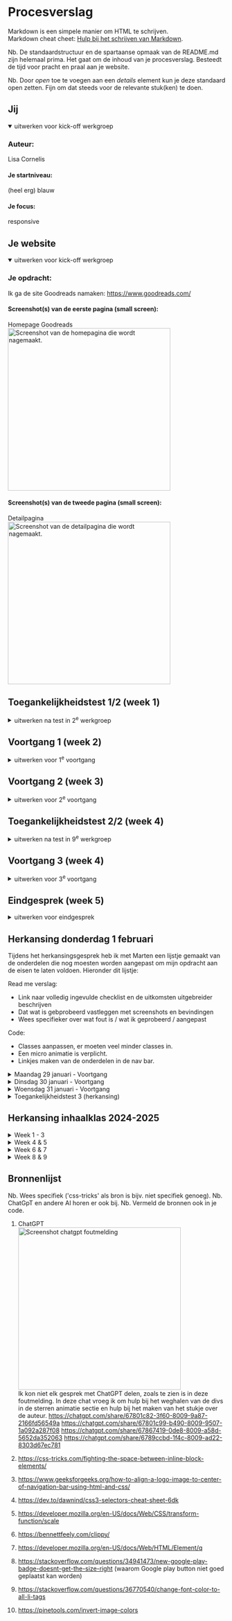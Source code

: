 # Procesverslag

Markdown is een simpele manier om HTML te schrijven.  
Markdown cheat cheet: [Hulp bij het schrijven van Markdown](https://github.com/adam-p/markdown-here/wiki/Markdown-Cheatsheet).

Nb. De standaardstructuur en de spartaanse opmaak van de README.md zijn helemaal prima. Het gaat om de inhoud van je procesverslag. Besteedt de tijd voor pracht en praal aan je website.

Nb. Door _open_ toe te voegen aan een _details_ element kun je deze standaard open zetten. Fijn om dat steeds voor de relevante stuk(ken) te doen.

## Jij

<details open>
  <summary>uitwerken voor kick-off werkgroep</summary>

### Auteur:

Lisa Cornelis

#### Je startniveau:

(heel erg) blauw

#### Je focus:

responsive

</details>

## Je website

<details open>
  <summary>uitwerken voor kick-off werkgroep</summary>

### Je opdracht:

Ik ga de site Goodreads namaken:
https://www.goodreads.com/

#### Screenshot(s) van de eerste pagina (small screen):

Homepage Goodreads
<br/>
<img src="readme-images/Screenshot mobiel homepagina.png" width="375px" alt="Screenshot van de homepagina die wordt nagemaakt.">

#### Screenshot(s) van de tweede pagina (small screen):

Detailpagina  
 <img src="readme-images/Screenshot detailpagina.png" width="375px" alt="Screenshot van de detailpagina die wordt nagemaakt.">

</details>

## Toegankelijkheidstest 1/2 (week 1)

<details>
  <summary>uitwerken na test in 2<sup>e</sup> werkgroep</summary>

### Bevindingen

Lijst met je bevindingen die in de test naar voren kwamen:

- De site had erg veel errors.
- De site liet te veel klikbare onderdelen zien en deze onderdelen zijn veel te klein om toegankelijk te zijn voor mensen die niet precies kunnen klikken. Ook staan ze te dicht op elkaar en dit maakt het scrollen lastig.
- De homepagina van Goodreads bevat geen h1. Ook staan de heading elementen niet in een logische volgorde en mist er overal alt tekst.De homepagina van Goodreads bevat geen h1. Ook staan de heading elementen niet in een logische volgorde en mist er overal alt tekst.
- De images hebben geen alt tekst, ook niet wanneer hier tekst in staat.
- (De website gebruikt geen decoratieve afbeeldingen, waardoor hier geen null alt attribute nodig is. Hetzelfde geld voor charts, graphs and maps.)

 <img src="readme-images/Screenshot desktop homepagina 1.png" width="375px" alt="Screenshot van de desktop homepagina zoals die nu is, met te veel links die erg dicht op elkaar staan.">

De volledige test in pdf kunt u vinden in het zip bestand onder "WCAG checklist.pdf".

- De color contrast check kon ik niet uitvoeren omdat deze site niet meer beschikbaar was.
  <img src="readme-images/Screenshot color contrast check" width="375px" alt="De color contrast checker in de WCAG checklist was niet meer beschikbaar.">

</details>

## Voortgang 1 (week 2)

<details>
  <summary>uitwerken voor 1<sup>e</sup> voortgang</summary>

### Stand van zaken

Omdat ik coderen en html taal heel erg moeilijk vind, ben mij in de lessen erg veel aan het focussen op de oefen opdrachtjes. Deze gaan best wel goed en vind ik leuk om te doen. Ik merk dat veel van de kennis van vorig jaar is weggezakt en dat deze opdrachten daar ook mee helpen. Alleen vind ik het soms moeilijk om deze kennis te vertalen naar mijn eigen opdracht.

</details>

## Voortgang 2 (week 3)

<details>
  <summary>uitwerken voor 2<sup>e</sup> voortgang</summary>

### Stand van zaken

Ik merk dat veel van de kennis van vorig jaar is weggezakt en dat deze opdrachten daar ook mee helpen. Alleen vind ik het soms moeilijk om deze kennis te vertalen naar mijn eigen opdracht.

### Agenda voor meeting

samen met je groepje opstellen

| student 1      | student 2          | student 3    | student 4        |
| -------------- | ------------------ | ------------ | ---------------- |
| dit bespreken  | en dit             | en ik dit    | en dan ik dat    |
| en dat ook nog | dit als er tijd is | nog een punt | dit wil ik zeker |
| ...            | ...                | ...          | ...              |

In de lessen hebben wij geen meetings gehouden met mede studenten, maar ik heb wel af en toe met een van de studentassistenten of de docent gezeten. Hier heb ik besproken waar ik tegen aanliep en de docent heeft mij geholpen met het maken van een planning/overzicht van de website, zodat ik beter voor mij kon zien wat ik moest doen en hoe dat opgedeeld moest worden. Daarnaast heb ik voor mijzelf dit overzicht verder uitgebreid en visueel gemaakt als ondersteuning.

</details>

## Toegankelijkheidstest 2/2 (week 4)

<details>
  <summary>uitwerken na test in 9<sup>e</sup> werkgroep</summary>

### Bevindingen

Lijst met je bevindingen die in de test naar voren kwamen (geef ook aan wat er verbeterd is):

- De site had erg veel errors, dat is nu niet het geval meer.
- De site was niet te gebruiken met een screenreader.
- De site was semantisch niet correct.

</details>

## Voortgang 3 (week 4)

<details>
  <summary>uitwerken voor 3<sup>e</sup> voortgang</summary>

### Stand van zaken

Voor deze les heb ik voornamelijk veel gewerkt aan mijn homescherm en de carousel. Dit was een moeilijker onderdeel, maar ik was vastberaden om het te laten werken. Uiteindelijk is dit wel gelukt met de hulp van medestudenten die met dit zelfde probleem zaten.

Voor het afmaken van mijn opdracht voor de herkansing heb ik eerst al mijn content en de html in de pagina gedaan. Daarna heb ik alles aangepast en gestijld. Dit werkte beter voor mij, omdat ik zo beter overzicht had over de onderdelen die nog niet klaar waren.

</details>

## Eindgesprek (week 5)

<details>
  <summary>uitwerken voor eindgesprek</summary>

### Je uitkomst - karakteristiek screenshots:

<img src="readme-images/Screenshot mobiel homepagina.pdf" width="375px" alt="Screenshot van de homepagina die wordt nagemaakt.">
 <img src="readme-images/Screenshot detailpagina.png" width="375px" alt="Screenshot van de detailpagina die wordt nagemaakt.">

### Dit ging goed/Heb ik geleerd:

Aangezien dit een vak is dat ik sinds het eerste jaar erg moeilijk heb gevonden, was deze opdracht niet alleen moeilijk oom te maken maar ook om mij er toe te zetten. Ik heb geprobeerd veel vragen te stellen en te oefenen met de extra opdrachten zodat ik mij zelfverzekerder voelde in de stof/taal. Alhoewel dit nog steeds niet het geval is ben ik wel tevreden met het eindresultaat. Ik heb erg veel dingen moeten uitzoeken omdat ik dit niet snapte en dit heeft mij veel extra tijd gekost, maar ik ben blij dat ik daar wel de tijd voor heb genomen.

Ik ben blij met dat het mij is gelukt de detailpagina zo goed op het origineel te laten lijken. Ook ben ik erg blij met dat het mij is gelukt om de carousel werkende te krijgen en correct te maken.

### Dit was lastig/Is niet gelukt:

Het was mij niet gelukt om voor de eerste deadline mijn opdracht af te krijgen ivm de deadlines van de andere vakken en een overwhelmed gevoel, omdat ik mij erg onzeker voelde in mijn html en css kennis. Ik ben wel naar het gesprek gegaan om dit eerlijk te bespreken en feedback te ontvangen op mijn opdracht. Hier heb ik veel aan gehad.

---

</details>

## Herkansing donderdag 1 februari

Tijdens het herkansingsgesprek heb ik met Marten een lijstje gemaakt van de onderdelen die nog moesten worden aangepast om mijn opdracht aan de eisen te laten voldoen. Hieronder dit lijstje:

Read me verslag:

- Link naar volledig ingevulde checklist en de uitkomsten uitgebreider beschrijven
- Dat wat is gebprobeerd vastleggen met screenshots en bevindingen
- Wees specifieker over wat fout is / wat ik geprobeerd / aangepast

Code:

- Classes aanpassen, er moeten veel minder classes in.
- Een micro animatie is verplicht.
- Linkjes maken van de onderdelen in de nav bar.

<details>
  <summary>Maandag 29 januari - Voortgang</summary>

### Stand van zaken

Vandaag heb ik met onze studentassistent Demi van der Maarl afgesproken om met haar uitleg en begeleiding mijn website verder af te maken.

---

Wij zijn begonnen met te werken aan de nav bar. Deze bestond uit 1 achtergrondkleur, 3 afbeeldingen (het zoekicoon, het logo en de profielafbeelding) en 4 list items (dat geen linkjes waren).
<img src="readme-images/Nav bar eerste versie HTML.png" width="375px" alt="Zo zag de code voor de nav bar er eerst uit.">
<img src="readme-images/Nav bar eerste versie CSS.png" width="375px" alt="Zo zag de CSS voor de nav bar er eerst uit.">
Alle onderdelen waren nog geen linkjes en werden onhandig gepositioneerd.
Eerst heb ik de navbar verdeeld in 2 delen: de afbeeldingen (nav) en de tekstjes (nav ul). Met flex heb ik de afbeeldingen opnieuw geprobeerd te positioneren (zie bron 5). Naast de oefeningen in de les heb ik niet eerder met flex gewerkt, dus dit had een paar keer proberen nodig voordat ik de juiste attribute vond.
<img src="readme-images/Screenshot nav bar herpositioneren.png" width="375px" alt="Zo zag de nav bar er uit toen ik de originele positionering weghaalde.">
Uiteindelijk heb ik de attributes gebruikt zoals hieronder staan en als laatst heb ik van alle onderdelen een klikbare link gemaakt, die in dit geval terug gaat naar de homepagina.
<img src="readme-images/Navbar final versie HTML.png" width="375px" alt="Dit is de code van de nav bar nu.">
<img src="readme-images/Nav bar eerste versie CSS.png" width="375px" alt="Dit is de CSS van de nav bar nu.">
Ondanks dat ik nog niet eerder met flex had gewerkt, vond ik dit een hele fijne manier van werken. Vooral omdat ik het visueler kon maken door naar de flex voorbeelden in de inspector balk te kijken.

---

Daarna ging ik verder onder Nominees. De klop onder deze afbeelding was eerst een button, wat het moeilijk maakte om te stijlen. Daarom heb ik er een a van gemaakt en deze gestijld als volgt:
<img src="readme-images/The nominees final versie HTML.png" width="375px" alt="Dit is de code van de The nominees section nu.">
<img src="readme-images/The nominees final versie CSS.png" width="375px" alt="Dit is de CSS van de The nominees section nu.">
Tijdens het stijlen van de sectie The nominees ging het eerst niet zo goed. Zoals je hieronder ziet.
<img src="readme-images/Screenshot the nominees fout.png" width="375px" alt="Foutje tijdens het stijlen van The nominees.">
Het was moeilijk uit te zoeken waar dit aan lag, maar uiteindelijk kwam ik er achter dat dit was vanwege een verkeerde section aanduiding in CSS.

---

Vervolgens heb ik met Demi gekeken naar de carousel en hebben wij hier bijna alle classes uit kunnen halen.
Zo zag de code voor de carousel er eerst uit:
<img src="readme-images/Book carousel HTML eerste versie.png" width="375px" alt="Code van de carousel hoe het er eerst uit zag">
<img src="readme-images/Book carousel CSS eerste versie.png" width="375px" alt="CSS van de carousel hoe het er eerst uit zag">
Zo heb ik eerst de classes weggehaald en van de individuele bookcovers list items gemaakt. Daarna heb ik ze als list items gestijld ipv als classes. Vervolgens heb ik de id's er af gehaald.
Demi heeft mij geleerd dat als je eerst de class ophaald en daarna > gebruikt in CSS, dat je de eerste in je code ophaald. Dat was erg handig om te leren en heb ik op andere plekken ook toegepast.

---

Als laatst heb ik ook linkjes toegevoegd aan de onderste 2 lijsten aan genres. Eerst werd de stijling van de button ook aan de genres gevoegd, zoals hieronder:
<img src="readme-images/Genres stijling foutje.png" width="375px" alt="Foutje tijdens het stijlen van de genre lijsten.">
Uiteindelijk is het mij gelukt om dit te fixen door er aparte sections van te maken.
Hieronder staat de uiteindelijke code:
<img src="readme-images/Genres HTML.png" width="375px" alt="Code van de genre lijsten">
<img src="readme-images/Genres CSS.png" width="375px" alt="Code van de genre lijsten">

</details>
<details>
  <summary>Dinsdag 30 januari - Voortgang</summary>

### Stand van zaken

Vandaag heb ik met Demi 2 micro animaties toegevoegd, waarvan 1 met Javascript.
De eerste hebben wij een transitie aan de buttons toegevoegd, zodat deze feedback geven wanneer je er op klikt (zie bron 7). Dat hebben wij zo gedaan:
<img src="readme-images/Button transition CSS.png" width="375px" alt="CSS van de button transitie">
Ik had nog niet eerder gewerkt met transitions en hovers, maar na de uitleg van Demi begreep ik de stappen die wij moesten doorlopen. Ik vond dit redelijk simpel en goed te begrijpen en heb een beetje gespeeld van hoe het resultaat er uit moest zien.
Daarna hebben wij met Javascript een micro animatie toegevoegd aan de boek detail pagina, zodat de gebruiker een sterren rating kan toevoegen aan het boek dat die gelezen heeft. Ik had nog niet eerder gewerkt met Javascript, dus dit ging voor mij een stuk langzamer.
Wij zijn begonnen met het maken van de sterren, hiervoor hebben wij de sterren toegevoegd op de plek waar eerst een afbeelding stond en hebben wij deze gestijld in CSS door middel van een clip path die ik had opgezocht (zie bron 8). Deze heb ik ook gepositioneerd dmv flexen:
<img src="readme-images/Sterren positioneren.png" width="375px" alt="Sterren positioneren door middel van flexen.">
Vervolgens hebben wij een Javascript bestand aangemaakt en zo gecheckt:
<img src="readme-images/Javascript testje.png" width="375px" alt="Javascript testje.">
<img src="readme-images/Javascript koppelen.png" width="375px" alt="Javascript koppelen.">
Daarna hebben wij in JS de sterren opgeroepen en vervolgens de enkele ster geroepen. Daarna hebben wij door middel van de voorwaarde "on click" de ingekleurde ster opgeroepen en hier een transitie aan gegeven, zodat dit een mooie overgang krijgt.
<img src="readme-images/Javascript code.png" width="375px" alt="Javascript final code.">
Ik heb (voornamelijk voor mijzelf) veel aantekeningen bij de Java code geschreven, zodat ik zelf zeker wist dat ik alle stappen volledig begreep en er dus goed van heb geleerd, aangezien ik javascript erg moeilijk vind. Hierdoor snap ik nu goed wat er precies staat.
Ik heb tijdens deze opdracht geleerd dat ik het erg prettig vind om doorgaand tijdens het werken veel aantekeningen te maken, zodat ik het makkelijk terug kan lezen en kan zien wat ik heb gedaan en waarom. Dit kost meer tijd, maar zorgt ervoor dat ik het op elk later moment nog steeds begrijp. Ik ben van plan dit voor komende opdrachten te blijven doen.

</details>
<details>
  <summary>Woensdag 31 januari - Voortgang</summary>

### Stand van zaken

Vandaag heb ik de WCAG checklist verder ingevuld en van alle onderdelen die ik voor de Read Me heb verzameld, een lopend verhaal gemaakt. Ook heb ik de code van de carousel aangepast op de Boek detail pagina, wat simpel te doen was omdat dit de zelfde stappen waren als die ik eerder had gedaan op de homepagina. Ik vond het wel fijn om die stappen even opnieuw te doen omdat dit mij hielp met het begrijpen en onthouden van wat ik had gedaan.
Ook heb ik de code gecheckt in de validator op errors en ben ik met een screenreader door de linkjes heen gegaan. Ook heb ik de alttekst van de boekcovers aangepast zodat dit prettiger en sneller te begrijpen is.

</details>

<details>
  <summary>Toegankelijkheidstest 3 (herkansing)</summary>

### Bevindingen

Lijst met je bevindingen die in de test naar voren kwamen (geef ook aan wat er verbeterd is):

- De site had erg veel errors. > Dit heb ik opgelost en gecheckt met een validator.
- De site liet te veel klikbare onderdelen zien en deze onderdelen zijn veel te klein om toegankelijk te zijn voor mensen die niet precies kunnen klikken. Ook staan ze te dicht op elkaar en dit maakt het scrollen lastig. > Dit heb ik opgelost door het homescherm te herontwerpen en alle belangrijke onderdelen klikbaar te maken en het overige weg te laten.
- De homepagina van Goodreads bevat geen h1. Ook staan de heading elementen niet in een logische volgorde en mist er overal alt tekst.De homepagina van Goodreads bevat geen h1. Ook staan de heading elementen niet in een logische volgorde en mist er overal alt tekst. > Ik heb een h1 toegevoegd en de heading elementen in een logische volgorde opgebouwd.
- De images hebben geen alt tekst, ook niet wanneer hier tekst in staat. > Ik heb alle afbeeldingen een alttekst gegeven die makkelijk en snel te begrijpen is. Ik heb gecheckt met een screenreader of de site nu wel (makkelijker) te gebruiken was met een screenreader.
</details>

## Herkansing inhaalklas 2024-2025

<details>
  <summary>Week 1 - 3</summary>

### Stand van zaken

Wegens het gebrek aan een beoordelingsformulier, een beoordeling of feedback op mijn herkansing van vorig jaar heeft Danny naar mijn opdracht gekeken zodat het voor mij duidelijk is wat ik exact moet aanpassen. Nogmaals bedankt hiervoor Danny!

Hieronder de berichten die ik heb ontvangen:

Wat mij betreft zit hem in 2 'grote dingen'; je professionele vormgeving van de site en je focus als in responsive en of surface plane. Er zitten nog een aantal dingetjes vormgeving wise die wel op de originele site zitten maar niet op jouw site. Linkjes andere kleuren, witruimte hier en daar klopt niet. Oftewel de vormgeving moet gestroomlijnder en nog meer lijken op de originele site. En verder mis ik nog wat content ik zie bijv. de footer niet.
Verder geef je aan dat je voor responsive bent gegaan als focus. Dat zie ik niet. Als ik jouw site ga schalen gebeurt er weinig. Maar dat staat denk ik voor een breder iets, Goodreads is van zichzelf niet super responsive. De mobiele website ziet er echt een stuk anders uit. Wat ik zou aanraden is dat je wisselt en voor surface plane gaat. Dan kan je de site prima mobiel houden en ga je 5 onderwerpen toepassen voor de surface plane. Een startpunt voor dingen om te doen staat in de slides en de opdracht.
Dus zoals het er nu voor staat zijn dat de 2 dingen die op het beoordelingsformulier staan waar je niet aan voldoet en waardoor het nog geen voldoende is.
Verder zie ik allemaal 'kleine' dingetjes die wat makkelijker op te lossen zijn;

- Je readme.md klopt niet helemaal qua dropdowns.
- Ook je bronnen zijn niet specifiek, 'chatgtp' is geen bron; op z'n minst prompt of share van je chat.
- Je mappenstructuur op GitHub klopt niet. Oude bestanden, oude mapjes waar niks instaat. Dat moet je opschonen.
- Paar dingen die ik semantisch qua HTML anders zou doen, kunnen we bij de feedbackgesprekken bespreken.
- Paar dingen die ik qua code-kwaliteit in de CSS anders zou doen. Geen px maar ems, minder classes, meer custom properties, meer grid ipv flexbox. Ook dat kunnen we het beste bij een feedbackmoment bespreken denk ik.

Dus al met al een goede basis waar je mee verder kan, opnieuw beginnen lijkt me niet nodig. Maar wel nog wat zaken om af te maken en aan te vullen (vormgeving + surface plane) en een lijstje met code kwaliteit dingetjes om te fixen. Daar moet je nog wel wat aandacht aan besteden.

### Progressie

Ik ben begonnen met het verbeteren van de Read Me. Ik heb alles nagelezen en de volgorde van de dropdowns gefixt en nieuwe aangemaakt voor de inhaalklas.

### Voortgangsgesprek

Dit gesprek moest ik helaas missen vanwege een belangrijke deadline voor mijn minor. Ter vervanging heb ik met de studentassistent tijdens de les even gezeten.

</details>

<details>
  <summary>Week 4 & 5</summary>

### Stand van zaken

Dinsdag heb ik met Danny gezeten om de feedback inhoudelijk verder te bespreken en heb ik een aantal vragen kunnen stellen. Ik heb hierna besloten te beginnen met het verder afmaken van de website, zoals het maken van een footer, de opmaak van bepaalde onderdelen
Deze weken heb ik mij gestort op het maken van de footer.
Zo ziet de footer op de Goodreads website uit:
<img src="readme-images/Screenshot footer.png" width="375px" alt="Originele Goodreads footer.">
<br/>
En dit is hoe de footer die ik heb nagemaakt er uit ziet:
<br/>
<img src="readme-images/Screenshot footer nagemaakt.png" width="375px" alt="Nagemaakte Goodreads footer.">
<br/>
Het maken van de footer begon stroef, maar toen ik de juiste manier van flexbox gebruikte kwam ik er redelijk snel uit en waren de meest tijdrovende onderdelen de kleine stylingselementen perfectioneren. Iets waar ik wel tegenaan liep was dat de Google play afbeelding niet makkelijk gepositioneerd kon worden vanwege een ingebouwde marge. Ik heb hier veel over opgezocht en ik kwam erachter dat vele anderen dit probleem ook ervaarden.
https://stackoverflow.com/questions/34941473/new-google-play-badge-doesnt-get-the-size-right
Ik ben niet helemaal tevreden met het feit dat de twee afbeeldingen niet direct onder elkaar zitten, maar helaas kon ik daar niets aan doen.

</details>

<details>
  <summary>Week 6 & 7</summary>

### Stand van zaken

Deze week ben ik erg druk bezig geweest met het verder werken aan de styling van de website en alle plaatjes veranderen naar code. Deze onderdelen waren eerst nog plaatjes, maar zijn inmiddels veranderd naar semantisch correcte code.
Hieronder zie je eerste screenshots uit de originele website met daaronder wat ik heb nagemaakt:  
<img src="readme-images/wanttoread.png" width="375px" alt="Screenshot van andere gebruikers die dit ook hebben gelezen">
<img src="readme-images/Screenshot author section.png" width="375px" alt="Screenshot van hoe het stukje 'over de auteur' er origineel uit ziet">

<img src="readme-images/Screenshot other people.png" width="375px" alt="Section over andere gebruikers">
<img src="readme-images/Screenshot author section.png" width="375px" alt="Section 'over de auteur' zoals ik het heb gemaakt">

Dit duurde ontzettend lang en dit vond ik heel erg moeilijk, omdat het meerdere keren echt niet wilde werken. Uiteindelijk heb ik de hulp van een medestudent ingeschakeld, en met na een hele middag heen en weer sparren zijn wij er uiteindelijk samen uitgekomen. Ik merkte wel dat ik richting het einde het heel erg goed onder de knie begon te krijgen en het soms zelfs best leuk vond, wat ik eerder nooit van mijzelf had verwacht. :)

### Voortgangsgesprek

Hierbij de feedback die ik van de studentassistent heb gekregen:

- De styling ziet er goed uit. Voeg alleen nog een beetje ruimte toe op de "book" pagina aan de alinea's over het boek en over de auteur.
- Op deze pagina staan veel van de bovenste onderdelen in dezelfde section. Plaats dit in een paar verschillende sections.
- Hier word ook op een aantal plekken veel gebruik gemaakt van margins. Verander dit in minstens 1 section naar flex, om te laten zien dat ik dat kan.

Verder heb ik gevraagd over de surface plane onderdelen die ik nog moet toevoegen. Hierover zei hij dat de javascript animatie al goed gedaan is, dus die valt af. Verder hebben wij de lijst samen doorgenomen en heeft hij een paar dingen aangeraden voor mij om aan te werken. Ik heb ervoor gekozen om de volgende surface plane onderdelen daarnaast ook toe te voegen:

- Een klik animatie op een button.
- Prefered-reduced-motion toevoegen voor transitions.
- Dark mode toevoegen in de root (hiervoor is geen extra knop op de website nodig, zie de codepen op DLO)
- Een thema toevoegen.

</details>

<details>
  <summary>Week 8 & 9</summary>

### Stand van zaken

Op book pagina stond het eerste deel (deel 1, samenvatting, genres, andere lezers en auteur) allemaal in dezelfde section. Ik kwam er achter dat mijn css niet op dezelfde volgorde stond als de html, dus na dat gedaan te hebben ben ik begonnen door deze grote section te scheiden in verschillende sections. Zo kon ik makkelijker aan de slag met het aanpassen van het vele gebruik van margins naar het gebruik van flex.
Daarnaast heb ik nog veel andere korte aanpassingen gemaakt aan de vormgeving, zodat deze meer op de echte website lijkt en ben ik begonnen met alle kleuren als var() aan te maken zodat het maken van verschillende thema's voor de surface plane makkelijker wordt.

Ondertussen heb ik gewerkt aan een realistischere styling van de footer en andere onderdelen van beide pagina's, dit begon omdat ik merkte dat de styling binnen de footer beinvloed werd door eerdere algemenne h2, h3 en h4 styling. Ook zag de footer er op beide pagina's net anders uit, ondanks dat de footer sectie exact hetzelfde was. Ik heb de sections op beide pagina's allemaal eigen classes gegeven en deze apart gestyled, zodat een aanpassing van een kopje in de ene sectie (of algemeen) geen invloed zou hebben op de styling in een ander kopje.
Vervolgens heb ik de overige onderdelen op de book pagina in flexbox gezet. Zoals de studentassistent mij had aangeraden heb ik de 2e pagina volledig omgezet naar Flex en heb ik mij vervolgens gestort op de surfaceplane onderdelen. Hierbij heb ik de flex op de homepagina gelaten, omdat ik heb laten zien dat ik het kan, en anders helaas niet genoeg tijd zou hebben voor het mooi uitwerken van de surfaceplane onderdelen.

Light/dark mode en themes
Ik heb ervoor gekozen om te beginnen met het maken van een light, dark mode en een theme. Om dit te kunnen doen moest ik eerst bepalen hoe ik wilde dat de dark mode er uit zou komen te zien. Ik heb ik Figma een color stylesheet gemaakt voor de light mode en heb per kleur handmatig een vervanger gekozen waarvan ik vond dat die het mooist/best leesbaar zou zijn, ik wilde namelijk niet alles alleen maar overzetten naar zwart/wit, want ik weet dat (kleine) witte letters op een hard zwarte ondergrond niet prettig te lezen zijn. Na het maken van de darkmode stylesheet heb ik ook een stylesheet gemaakt voor mijn gekozen theme, namelijk; inverted colors!
<img src="readme-images/Verschillende color modes.png" width="375px" alt="Screenshot van de light, dark en inverted color modes.">

Ik heb op de website:
https://pinetools.com/invert-image-colors  
een screenshot van de pagina geimporteerd en de kleuren laten omkeren, sommige hiervan heb ik een klein beetje aangepast om het contrast duidelijker te maken. Ik had het plan om deze theme te laten activeren door middel van een toescombinatie. Na alle kleuren over te hebben gezet naar var() kleuren en heb ik twee roots aangemaakt voor de light en dark mode en een class aangemaakt voor de inverted color theme. Met behulp van ChatGPT is het mij gelukt deze werkend te krijgen, dus wanneer de gebruiker de combinatie "cntr/cmd + i" doet, keren de kleuren om!
Alleen wilde ik voor het maximale effect ook sommige plaatjes om laten keren (zoals de Choice Awards banners).
Dit heeft veel hulp van ChatGPT vereist en elk plaatje had een andere aanpak nodig, met andere woorden enorm veel trial and error. Uiteindelijk is het mij gelukt en heb ik een inverted colors thema toegevoegd aan beide pagina's!

Vervolgens heb de klikanimatie van de "want to read" button op de book pagina toegevoegd. Ik heb ervoor gekozen deze na de klik een omgekeerde styling tegeven, om de gebruiker te laten weten dat deze is ingeklikt. Dit bleek gemakkelijker te zijn dan ik had verwacht. Hierna heb ik een @media prefered-reduced-motion toegevoegd en toen ik er iets meer over las, kwam ik erachter dat het belangrijk is om deze onderaan je css pagina te plakken, zodat dit alle transities/animaties overschrijft. Als laatst heb ik dit getest met "verminder beweging" op mijn laptop en dat waren alle surface plane onderdelen.

### Eindgesprek

Tijdens het eindgesprek hebben wij het volgende lijstje met aanpassingen voor de herkansing vastgesteld:

- Een juiste Github live link die alles goed inlaad inleveren.
- Mapjes op GitHub ordenen; submappen en oude bestanden weg halen.
- Plaatjes in de readme goed laten inladen zodat deze direct zichtbaar zijn.
- Tweede toegankelijkheidstest uitvoeren en aan de readme toevoegen.
- De css van de footer en de nav, die nu in beide css pagina’s staat, aanpassen zodat dit niet meer dubbel staat.
- Het aanpassen van de huidige classes op beide css pagina’s is niet nodig.

</details>

</details>

## Bronnenlijst

Nb. Wees specifiek ('css-tricks' als bron is bijv. niet specifiek genoeg).
Nb. ChatGpT en andere AI horen er ook bij.
Nb. Vermeld de bronnen ook in je code.

1. ChatGPT
   <br/>
   <img src="readme-images/Screenshot chatgpt foutmelding .png" width="375px" alt="Screenshot chatgpt foutmelding">
   <br/>
   Ik kon niet elk gesprek met ChatGPT delen, zoals te zien is in deze foutmelding. In deze chat vroeg ik om hulp bij het weghalen van de divs in de sterren animatie sectie en hulp bij het maken van het stukje over de auteur.
   https://chatgpt.com/share/67801c82-3f60-8009-9a87-2166fd56549a
   https://chatgpt.com/share/67801c99-b490-8009-9507-1a092a287f08
   https://chatgpt.com/share/67867419-0de8-8009-a58d-5652da352063
   https://chatgpt.com/share/6789ccbd-1f4c-8009-ad22-8303d67ec781

2. https://css-tricks.com/fighting-the-space-between-inline-block-elements/
3. https://www.geeksforgeeks.org/how-to-align-a-logo-image-to-center-of-navigation-bar-using-html-and-css/
4. https://dev.to/dawnind/css3-selectors-cheat-sheet-6dk
5. https://developer.mozilla.org/en-US/docs/Web/CSS/transform-function/scale
6. https://bennettfeely.com/clippy/
7. https://developer.mozilla.org/en-US/docs/Web/HTML/Element/q
8. https://stackoverflow.com/questions/34941473/new-google-play-badge-doesnt-get-the-size-right (waarom Google play button niet goed geplaatst kan worden)
9. https://stackoverflow.com/questions/36770540/change-font-color-to-all-li-tags
10. https://pinetools.com/invert-image-colors

</details>
